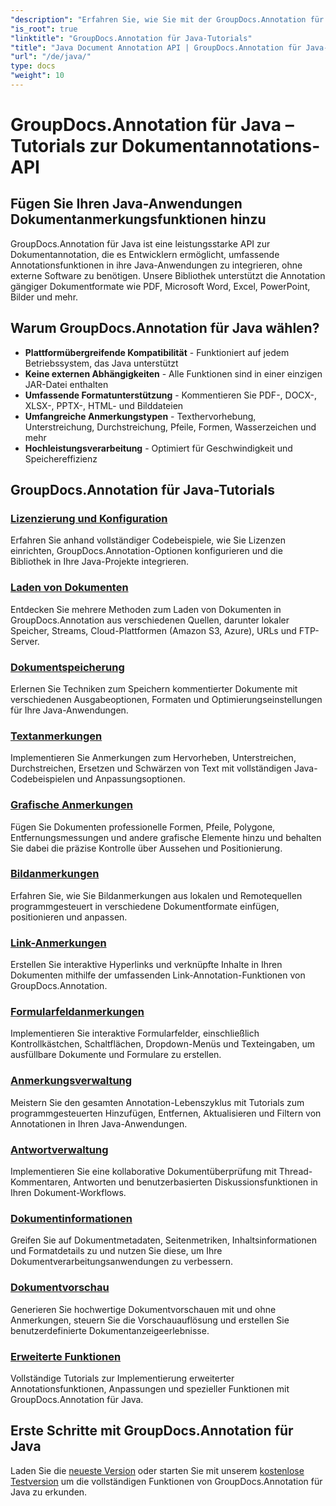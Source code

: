```yaml
---
"description": "Erfahren Sie, wie Sie mit der GroupDocs.Annotation für Java-API Anmerkungen zu PDF-, Word-, Excel- und PowerPoint-Dokumenten hinzufügen. Schritt-für-Schritt-Integrationstutorials und Codebeispiele."
"is_root": true
"linktitle": "GroupDocs.Annotation für Java-Tutorials"
"title": "Java Document Annotation API | GroupDocs.Annotation für Java-Tutorials und Beispiele"
"url": "/de/java/"
type: docs
"weight": 10
---
```


# GroupDocs.Annotation für Java – Tutorials zur Dokumentannotations-API

## Fügen Sie Ihren Java-Anwendungen Dokumentanmerkungsfunktionen hinzu

GroupDocs.Annotation für Java ist eine leistungsstarke API zur Dokumentannotation, die es Entwicklern ermöglicht, umfassende Annotationsfunktionen in ihre Java-Anwendungen zu integrieren, ohne externe Software zu benötigen. Unsere Bibliothek unterstützt die Annotation gängiger Dokumentformate wie PDF, Microsoft Word, Excel, PowerPoint, Bilder und mehr.

## Warum GroupDocs.Annotation für Java wählen?

- **Plattformübergreifende Kompatibilität** - Funktioniert auf jedem Betriebssystem, das Java unterstützt
- **Keine externen Abhängigkeiten** - Alle Funktionen sind in einer einzigen JAR-Datei enthalten
- **Umfassende Formatunterstützung** - Kommentieren Sie PDF-, DOCX-, XLSX-, PPTX-, HTML- und Bilddateien
- **Umfangreiche Anmerkungstypen** - Texthervorhebung, Unterstreichung, Durchstreichung, Pfeile, Formen, Wasserzeichen und mehr
- **Hochleistungsverarbeitung** - Optimiert für Geschwindigkeit und Speichereffizienz

## GroupDocs.Annotation für Java-Tutorials

### [Lizenzierung und Konfiguration](./licensing-and-configuration)
Erfahren Sie anhand vollständiger Codebeispiele, wie Sie Lizenzen einrichten, GroupDocs.Annotation-Optionen konfigurieren und die Bibliothek in Ihre Java-Projekte integrieren.

### [Laden von Dokumenten](./document-loading)
Entdecken Sie mehrere Methoden zum Laden von Dokumenten in GroupDocs.Annotation aus verschiedenen Quellen, darunter lokaler Speicher, Streams, Cloud-Plattformen (Amazon S3, Azure), URLs und FTP-Server.

### [Dokumentspeicherung](./document-saving)
Erlernen Sie Techniken zum Speichern kommentierter Dokumente mit verschiedenen Ausgabeoptionen, Formaten und Optimierungseinstellungen für Ihre Java-Anwendungen.

### [Textanmerkungen](./text-annotations)
Implementieren Sie Anmerkungen zum Hervorheben, Unterstreichen, Durchstreichen, Ersetzen und Schwärzen von Text mit vollständigen Java-Codebeispielen und Anpassungsoptionen.

### [Grafische Anmerkungen](./graphical-annotations)
Fügen Sie Dokumenten professionelle Formen, Pfeile, Polygone, Entfernungsmessungen und andere grafische Elemente hinzu und behalten Sie dabei die präzise Kontrolle über Aussehen und Positionierung.

### [Bildanmerkungen](./image-annotations)
Erfahren Sie, wie Sie Bildanmerkungen aus lokalen und Remotequellen programmgesteuert in verschiedene Dokumentformate einfügen, positionieren und anpassen.

### [Link-Anmerkungen](./link-annotations)
Erstellen Sie interaktive Hyperlinks und verknüpfte Inhalte in Ihren Dokumenten mithilfe der umfassenden Link-Annotation-Funktionen von GroupDocs.Annotation.

### [Formularfeldanmerkungen](./form-field-annotations)
Implementieren Sie interaktive Formularfelder, einschließlich Kontrollkästchen, Schaltflächen, Dropdown-Menüs und Texteingaben, um ausfüllbare Dokumente und Formulare zu erstellen.

### [Anmerkungsverwaltung](./annotation-management)
Meistern Sie den gesamten Annotation-Lebenszyklus mit Tutorials zum programmgesteuerten Hinzufügen, Entfernen, Aktualisieren und Filtern von Annotationen in Ihren Java-Anwendungen.

### [Antwortverwaltung](./reply-management)
Implementieren Sie eine kollaborative Dokumentüberprüfung mit Thread-Kommentaren, Antworten und benutzerbasierten Diskussionsfunktionen in Ihren Dokument-Workflows.

### [Dokumentinformationen](./document-information)
Greifen Sie auf Dokumentmetadaten, Seitenmetriken, Inhaltsinformationen und Formatdetails zu und nutzen Sie diese, um Ihre Dokumentverarbeitungsanwendungen zu verbessern.

### [Dokumentvorschau](./document-preview)
Generieren Sie hochwertige Dokumentvorschauen mit und ohne Anmerkungen, steuern Sie die Vorschauauflösung und erstellen Sie benutzerdefinierte Dokumentanzeigeerlebnisse.

### [Erweiterte Funktionen](./advanced-features)
Vollständige Tutorials zur Implementierung erweiterter Annotationsfunktionen, Anpassungen und spezieller Funktionen mit GroupDocs.Annotation für Java.

## Erste Schritte mit GroupDocs.Annotation für Java

Laden Sie die [neueste Version](https://releases.groupdocs.com/annotation/java/) oder starten Sie mit unserem [kostenlose Testversion](https://releases.groupdocs.com/annotation/java/) um die vollständigen Funktionen von GroupDocs.Annotation für Java zu erkunden.